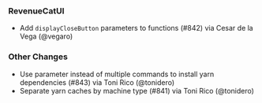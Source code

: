 ### RevenueCatUI
* Add `displayCloseButton` parameters to functions (#842) via Cesar de la Vega (@vegaro)
### Other Changes
* Use parameter instead of multiple commands to install yarn dependencies (#843) via Toni Rico (@tonidero)
* Separate yarn caches by machine type (#841) via Toni Rico (@tonidero)
